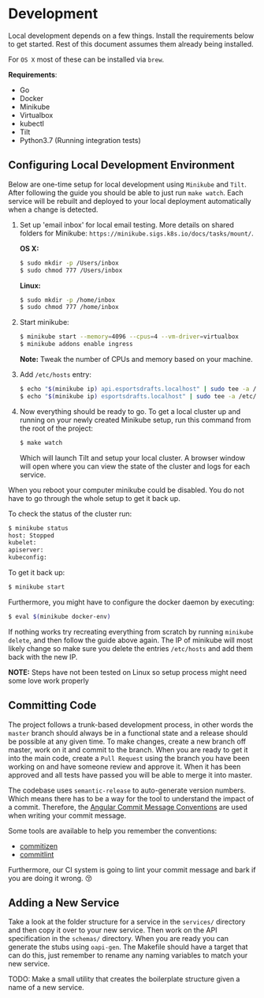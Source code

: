 # Development
Local development depends on a few things. Install the requirements below to
get started. Rest of this document assumes them already being installed.

For `OS X` most of these can be installed via `brew`.

**Requirements**:
* Go
* Docker
* Minikube
* Virtualbox
* kubectl
* Tilt
* Python3.7 (Running integration tests)

## Configuring Local Development Environment
Below are one-time setup for local development using `Minikube` and `Tilt`.
After following the guide you should be able to just run `make watch`. Each
service will be rebuilt and deployed to your local deployment automatically
when a change is detected.

1. Set up 'email inbox' for local email testing. More details on shared
   folders for Minikube: `https://minikube.sigs.k8s.io/docs/tasks/mount/`.

   **OS X:**
   ```bash
   $ sudo mkdir -p /Users/inbox
   $ sudo chmod 777 /Users/inbox
   ```

   **Linux:**
   ```bash
   $ sudo mkdir -p /home/inbox
   $ sudo chmod 777 /home/inbox
   ```

2. Start minikube:
   ```bash
   $ minikube start --memory=4096 --cpus=4 --vm-driver=virtualbox
   $ minikube addons enable ingress
   ```
   **Note:** Tweak the number of CPUs and memory based on your machine.

3. Add `/etc/hosts` entry:
   ```bash
   $ echo "$(minikube ip) api.esportsdrafts.localhost" | sudo tee -a /etc/hosts
   $ echo "$(minikube ip) esportsdrafts.localhost" | sudo tee -a /etc/hosts
   ```

4. Now everything should be ready to go. To get a local cluster up and running
   on your newly created Minikube setup, run this command from the root of the
   project:
   ```bash
   $ make watch
   ```

   Which will launch Tilt and setup your local cluster. A browser window will
   open where you can view the state of the cluster and logs for each service.

When you reboot your computer minikube could be disabled. You do not have to
go through the whole setup to get it back up.

To check the status of the cluster run:
```bash
$ minikube status
host: Stopped
kubelet:
apiserver:
kubeconfig:
```

To get it back up:
```bash
$ minikube start
```

Furthermore, you might have to configure the docker daemon by executing:
```bash
$ eval $(minikube docker-env)
```

If nothing works try recreating everything from scratch by running
`minikube delete`, and then follow the guide above again. The IP of minikube
will most likely change so make sure you delete the entries `/etc/hosts` and
add them back with the new IP.

**NOTE:** Steps have not been tested on Linux so setup process might need some
love work properly

## Committing Code
The project follows a trunk-based development process, in other words the
`master` branch should always be in a functional state and a release should
be possible at any given time. To make changes, create a new branch off master,
work on it and commit to the branch. When you are ready to get it into the main
code, create a `Pull Request` using the branch you have been working on and
have someone review and approve it. When it has been approved and all tests
have passed you will be able to merge it into master.

The codebase uses `semantic-release` to auto-generate version numbers. Which
means there has to be a way for the tool to understand the impact of a commit.
Therefore, the
[Angular Commit Message Conventions](https://github.com/angular/angular.js/blob/master/DEVELOPERS.md#-git-commit-guidelines) are used when writing your commit
message.

Some tools are available to help you remember the conventions:
* [commitizen](https://github.com/commitizen/cz-cli)
* [commitlint](https://github.com/conventional-changelog/commitlint)

Furthermore, our CI system is going to lint your commit message and bark if you
are doing it wrong. :kissing_closed_eyes:

## Adding a New Service
Take a look at the folder structure for a service in the `services/` directory
and then copy it over to your new service. Then work on the API specification in
the `schemas/` directory. When you are ready you can generate the stubs using
`oapi-gen`. The Makefile should have a target that can do this, just remember to
rename any naming variables to match your new service.

TODO: Make a small utility that creates the boilerplate structure given a name
of a new service.
